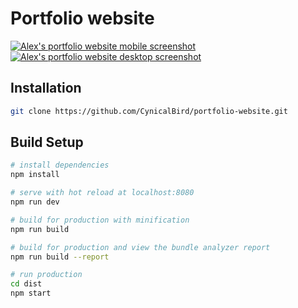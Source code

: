 # Portfolio website

[![Alex's portfolio website mobile screenshot](http://alex-ng.com/static/images/projects/portfolio-website/mobile-portrait.png)](https://www.alex-ng.com)
[![Alex's portfolio website desktop screenshot](http://alex-ng.com/static/images/projects/portfolio-website/desktop-macbook.png)](https://www.alex-ng.com)

## Installation

``` bash
git clone https://github.com/CynicalBird/portfolio-website.git
```

## Build Setup

``` bash
# install dependencies
npm install

# serve with hot reload at localhost:8080
npm run dev

# build for production with minification
npm run build

# build for production and view the bundle analyzer report
npm run build --report

# run production 
cd dist
npm start
```
